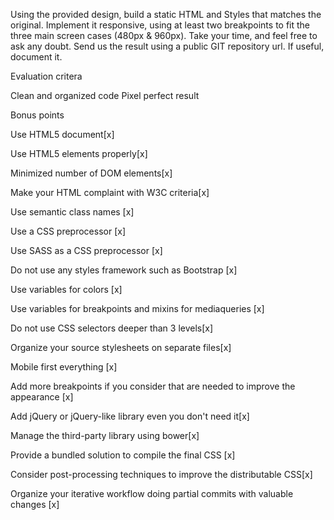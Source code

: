 Using the provided design, build a static HTML and Styles that matches the original.
Implement it responsive, using at least two breakpoints to fit the three main screen cases (480px & 960px).
Take your time, and feel free to ask any doubt.
Send us the result using a public GIT repository url.
If useful, document it.


Evaluation critera

Clean and organized code
Pixel perfect result


Bonus points

Use HTML5 document[x]

Use HTML5 elements properly[x]

Minimized number of DOM elements[x]

Make your HTML complaint with W3C criteria[x]

Use semantic class names [x]

Use a CSS preprocessor [x]

Use SASS as a CSS preprocessor [x]

Do not use any styles framework such as Bootstrap [x]

Use variables for colors [x]

Use variables for breakpoints and mixins for mediaqueries [x]

Do not use CSS selectors deeper than 3 levels[x]

Organize your source stylesheets on separate files[x]

Mobile first everything [x]

Add more breakpoints if you consider that are needed to improve the appearance [x]

Add jQuery or jQuery-like library even you don't need it[x]

Manage the third-party library using bower[x]

Provide a bundled solution to compile the final CSS [x]

Consider post-processing techniques to improve the distributable CSS[x]

Organize your iterative workflow doing partial commits with valuable changes [x]
